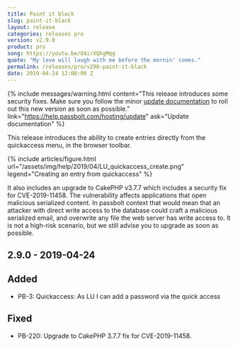 ```yaml
---
title: Paint it black
slug: paint-it-black
layout: release
categories: releases pro
version: v2.9.0
product: pro
song: https://youtu.be/O4irXQhgMqg
quote: "My love will laugh with me before the mornin' comes."
permalink: /releases/pro/v290-paint-it-black
date: 2019-04-24 12:00:00 Z
---
```


{% include messages/warning.html
    content="This release introduces some security fixes. Make sure you follow 
    the minor [update documentation](https://help.passbolt.com/hosting/update) to roll out this new version as soon as possible."
    link="https://help.passbolt.com/hosting/update"
    ask="Update documentation"
%}

This release introduces the ability to create entries directly from the quickaccess menu, in the browser
toolbar.

{% include articles/figure.html
    url="/assets/img/help/2019/04/LU_quickaccess_create.png"
    legend="Creating an entry from quickaccess"
%}

It also includes an upgrade to CakePHP v3.7.7 which includes a security fix for CVE-2019-11458. 
The vulnerability affects applications that open malicious serialized content. In passbolt context that would mean
that an attacker with direct write access to the database could craft a malicious serialized email, and 
overwrite any file the web server has write access to. It is not a high-risk scenario, but we still advise you
to upgrade as soon as possible.

## 2.9.0 - 2019-04-24
## Added
- PB-3: Quickaccess: As LU I can add a password via the quick access

## Fixed
- PB-220: Upgrade to CakePHP 3.7.7 fix for CVE-2019-11458. 
